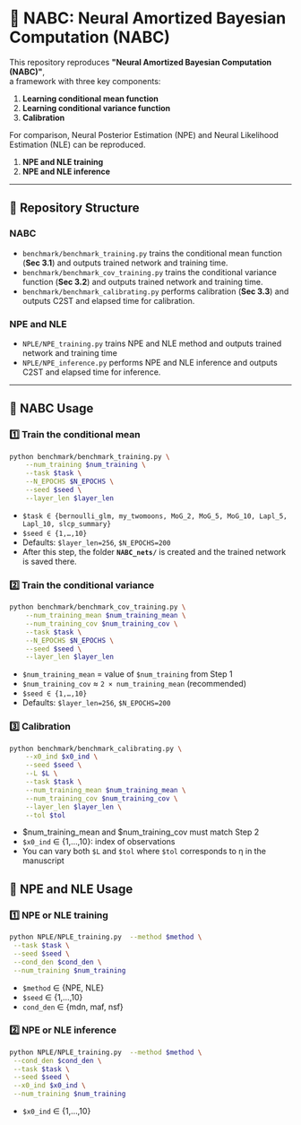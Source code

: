 # 🔮 NABC: Neural Amortized Bayesian Computation (NABC)

This repository reproduces **"Neural Amortized Bayesian Computation (NABC)"**,  
a framework with three key components:

1. **Learning conditional mean function**  
2. **Learning conditional variance function**  
3. **Calibration**

For comparison, Neural Posterior Estimation (NPE) and Neural Likelihood Estimation (NLE) can be reproduced.
1. **NPE and NLE training**
2. **NPE and NLE inference**
   
---

## 📂 Repository Structure
### NABC
- `benchmark/benchmark_training.py` trains the conditional mean function (**Sec 3.1**) and outputs trained network and training time.  
- `benchmark/benchmark_cov_training.py` trains the conditional variance function (**Sec 3.2**) and outputs trained network and training time.  
- `benchmark/benchmark_calibrating.py` performs calibration (**Sec 3.3**) and outputs C2ST and elapsed time for calibration.

### NPE and NLE
- `NPLE/NPE_training.py` trains NPE and NLE method and outputs trained network and training time
- `NPLE/NPE_inference.py` performs NPE and NLE inference and outputs C2ST and elapsed time for inference. 
---

## 🚀 NABC Usage

### 1️⃣ Train the conditional mean
```bash
python benchmark/benchmark_training.py \
    --num_training $num_training \
    --task $task \
    --N_EPOCHS $N_EPOCHS \
    --seed $seed \
    --layer_len $layer_len
```
- `$task ∈ {bernoulli_glm, my_twomoons, MoG_2, MoG_5, MoG_10, Lapl_5, Lapl_10, slcp_summary}`
- `$seed ∈ {1,…,10}`
- Defaults: `$layer_len=256`, `$N_EPOCHS=200`
- After this step, the folder **`NABC_nets/`** is created and the trained network is saved there.


### 2️⃣ Train the conditional variance
```bash
python benchmark/benchmark_cov_training.py \
    --num_training_mean $num_training_mean \
    --num_training_cov $num_training_cov \
    --task $task \
    --N_EPOCHS $N_EPOCHS \
    --seed $seed \
    --layer_len $layer_len
```
- `$num_training_mean` = value of `$num_training` from Step 1  
- `$num_training_cov` ≈ `2 × num_training_mean` (recommended)  
- `$seed ∈ {1,…,10}`  
- Defaults: `$layer_len=256`, `$N_EPOCHS=200`

### 3️⃣ Calibration
```bash
python benchmark/benchmark_calibrating.py \
    --x0_ind $x0_ind \
    --seed $seed \
    --L $L \
    --task $task \
    --num_training_mean $num_training_mean \
    --num_training_cov $num_training_cov \
    --layer_len $layer_len \
    --tol $tol
```
- $num_training_mean and $num_training_cov must match Step 2
- `$x0_ind` ∈ {1,…,10}: index of observations
- You can vary both `$L` and `$tol` where `$tol` corresponds to η in the manuscript



## 🚀 NPE and NLE Usage

### 1️⃣ NPE or NLE training
```bash
python NPLE/NPLE_training.py  --method $method \
 --task $task \
 --seed $seed \
 --cond_den $cond_den \
 --num_training $num_training 
```
- `$method` ∈ {NPE, NLE}
- `$seed` ∈ {1,…,10}
- `cond_den` ∈ {mdn, maf, nsf}

### 2️⃣ NPE or NLE inference
```bash
python NPLE/NPLE_training.py  --method $method \
 --cond_den $cond_den \
 --task $task \
 --seed $seed \
 --x0_ind $x0_ind \
 --num_training $num_training 
```
- `$x0_ind` ∈ {1,…,10}
